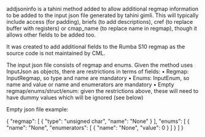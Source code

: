 addjsoninfo is a tahini method added to allow additional regmap information to be added to the input json file generated by tahini gimli. This will typically include access (for padding), briefs (to add descriptions), cref (to replace buffer with registers) or cmap_name (to replace name in regmap), though it allows other fields to be added too.

It was created to add additional fields to the Rumba S10 regmap as the source code is not maintained by CML. 

The input json file consists of regmap and enums. Given the method uses InputJson as objects, there are restrictions in terms of fields:
•	Regmap: InputRegmap, so type and name are mandatory
•	Enums: InputEnum, so name and value or name and enumerators are mandatory
•	Empty regmap/enums/struct/enum: given the restrictions above, these will need to have dummy values which will be ignored (see below)

Empty json file example:

{
    "regmap": [
        {
            "type": "unsigned char",
            "name": "None"
        }
    ],
    "enums": [
        {
            "name": "None",
            "enumerators": [
                {
                    "name": "None",
                    "value": 0
                }
            ]
        }
    ]
}
